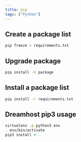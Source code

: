 ```yaml
---
title: pip
tags: ["Python"]
---
```


## Create a package list

```bash
pip freeze > requirements.txt
```

## Upgrade package

```bash
pip install -U package
```

## Install a package list

```bash
pip install -r requirements.txt
```

## Dreamhost pip3 usage

```bash
virtualenv -p python3 env
. env/bin/activate
pip3 install #...
```
